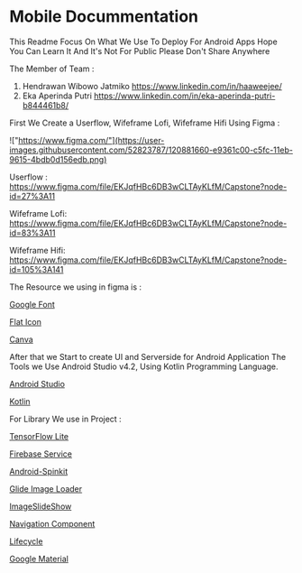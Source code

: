 # Mobile Docummentation

This Readme Focus On What We Use To Deploy For Android Apps Hope You Can Learn It And It's Not For Public Please Don't Share Anywhere

The Member of Team :
1. Hendrawan Wibowo Jatmiko https://www.linkedin.com/in/haaweejee/ 
2. Eka Aperinda Putri https://www.linkedin.com/in/eka-aperinda-putri-b844461b8/

First We Create a Userflow, Wifeframe Lofi, Wifeframe Hifi Using Figma :

!["https://www.figma.com/"](https://user-images.githubusercontent.com/52823787/120881660-e9361c00-c5fc-11eb-9615-4bdb0d156edb.png)


Userflow :
https://www.figma.com/file/EKJqfHBc6DB3wCLTAyKLfM/Capstone?node-id=27%3A11

Wifeframe Lofi:
https://www.figma.com/file/EKJqfHBc6DB3wCLTAyKLfM/Capstone?node-id=83%3A11

Wifeframe Hifi:
https://www.figma.com/file/EKJqfHBc6DB3wCLTAyKLfM/Capstone?node-id=105%3A141

The Resource we using in figma is :

[Google Font](https://fonts.google.com/ "Google Font")

[Flat Icon](https://www.flaticon.com/ "Flaticon")

[Canva](https://www.canva.com/ "Canva")

After that we Start to create UI and Serverside for Android Application The Tools we Use Android Studio v4.2, Using Kotlin Programming Language.

[Android Studio](https://developer.android.com/studio/ "Android Studio")

[Kotlin](https://kotlinlang.org/ "Kotlin")

For Library We use in Project :

[TensorFlow Lite](https://www.tensorflow.org/lite/guide/android/ "TensorFlow Lite")

[Firebase Service](https://firebase.google.com/docs "Firebase Service")

[Android-Spinkit](https://github.com/ybq/Android-SpinKit "Spin kit Progressbar")

[Glide Image Loader](https://github.com/bumptech/glide "Glide Image Loader")

[ImageSlideShow](https://github.com/denzcoskun/ImageSlideshow "ImageSlideShow")

[Navigation Component](https://developer.android.com/guide/navigation/navigation-getting-started "Navigation Component")

[Lifecycle](https://developer.android.com/jetpack/androidx/releases/lifecycle "Lifecycle")

[Google Material](https://material.io/develop/android/docs/getting-started "Google Material")
